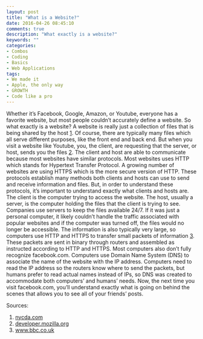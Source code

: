 ```yaml
---
layout: post
title: "What is a Website?"
date: 2016-04-26 08:45:10
comments: true
description: "What exactly is a website?"
keywords: ""
categories:
- Combos
- Coding
- Basics
- Web Applications
tags:
- We made it
- Apple, the only way
- GROWTH
- Code like a pro
---
```


Whether it’s Facebook, Google, Amazon, or Youtube, everyone has a favorite website, but most people couldn’t accurately define a website. So what exactly is a website? A website is really just a collection of files that is being shared by the host <a target='_blank' href="https://nycda.com/blog/how-the-internet-works/">1</a>. Of course, there are typically many files which all serve different purposes, like the front end and back end. But when you visit a website like Youtube, you, the client, are requesting that the server, or host, sends you the files <a target='_blank' href="https://developer.mozilla.org/en-US/Learn/Getting_started_with_the_web/How_the_Web_works">2</a>. The client and host are able to communicate because most websites have similar protocols. Most websites uses HTTP which stands for Hypertext Transfer Protocol. A growing number of websites are using HTTPS which is the more secure version of HTTP. These protocols establish many methods both clients and hosts can use to send and receive information and files. But, in order to understand these protocols, it’s important to understand exactly what clients and hosts are. The client is the computer trying to access the website. The host, usually a server, is the computer holding the files that the client is trying to see. Companies use servers to keep the files available 24/7. If it was just a personal computer, it likely couldn’t handle the traffic associated with popular websites and if the computer was turned off, the files would no longer be accessible. The information is also typically very large, so computers use HTTP and HTTPS to transfer small packets of information <a target='_blank' href="http://www.bbc.co.uk/guides/z3tbgk7">3</a>. These packets are sent in binary through routers and assembled as instructed according to HTTP and HTTPS. Most computers also don’t fully recognize facebook.com. Computers use Domain Name System (DNS) to associate the name of the website with the IP address. Computers need to read the IP address so the routers know where to send the packets, but humans prefer to read actual names instead of IPs, so DNS was created to accommodate both computers’ and humans’ needs. Now, the next time you visit facebook.com, you’ll understand exactly what is going on behind the scenes that allows you to see all of your friends’ posts.


Sources:
1. <a target='_blank' href="https://nycda.com/blog/how-the-internet-works/">nycda.com</a>
2. <a target='_blank' href="https://developer.mozilla.org/en-US/Learn/Getting_started_with_the_web/How_the_Web_works">developer.mozilla.org</a>
3. <a target='_blank' href="http://www.bbc.co.uk/guides/z3tbgk7">www.bbc.co.uk</a>